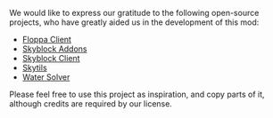 We would like to express our gratitude to the following open-source projects, who have greatly aided us in the development of this mod:

- [Floppa Client](https://github.com/FloppaCoding/FloppaClient)
- [Skyblock Addons](https://github.com/BiscuitDevelopment/SkyblockAddons)
- [Skyblock Client](https://github.com/Harry282/Skyblock-Client)
- [Skytils](https://github.com/Skytils/SkytilsMod)
- [Water Solver](https://github.com/Desco1/WaterSolver)

Please feel free to use this project as inspiration, and copy parts of it, although credits are required by our license.
